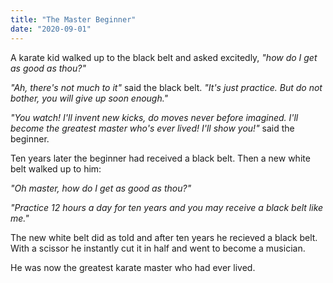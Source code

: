 ```yaml
---
title: "The Master Beginner"
date: "2020-09-01"
---
```


A karate kid walked up to the black belt and asked excitedly, _"how do I get as good as thou?"_

_"Ah, there's not much to it"_ said the black belt. _"It's just practice. But do not bother, you will give up soon enough."_

_"You watch! I'll invent new kicks, do moves never before imagined. I'll become the greatest master who's ever lived! I'll show you!"_ said the beginner.

Ten years later the beginner had received a black belt. Then a new white belt walked up to him:

_"Oh master, how do I get as good as thou?"_

_"Practice 12 hours a day for ten years and you may receive a black belt like me."_

The new white belt did as told and after ten years he recieved a black belt. With a scissor he instantly cut it in half and went to become a musician.

He was now the greatest karate master who had ever lived.
